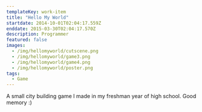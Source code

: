 ```yaml
---
templateKey: work-item
title: "Hello My World"
startdate: 2014-10-01T02:04:17.559Z
enddate: 2015-03-30T02:04:17.570Z
description: Programmer
featured: false
images:
  - /img/hellomyworld/cutscene.png
  - /img/hellomyworld/game3.png
  - /img/hellomyworld/game4.png
  - /img/hellomyworld/poster.png
tags:
  - Game
---
```


A small city building game I made in my freshman year of high school. Good memory :)